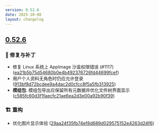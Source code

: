 ```yaml
---
version: 0.52.6
date: 2025-10-08
layout: changelog
---
```

## [0.52.6](#0.52.6)
### 🐛 修复与补丁

- 修复 Linux 系统上 AppImage 沙盒权限错误 (#1117) ([ea21b5b75d54680b0e4b492376726fd44699fcef](https://github.com/Voxelum/x-minecraft-launcher/commit/ea21b5b75d54680b0e4b492376726fd44699fcef))
- 用户个人资料无角色时仍应允许登录 ([913bf8d72bcdee9a4dac2d0cfcc8f5a5fb313925](https://github.com/Voxelum/x-minecraft-launcher/commit/913bf8d72bcdee9a4dac2d0cfcc8f5a5fb313925))
- **模组包**: 模组包导出应保留所有元数据并优化文件树界面显示 ([c585fc60d3f1faecfc21ae6ea2d3e00a92b90f39](https://github.com/Voxelum/x-minecraft-launcher/commit/c585fc60d3f1faecfc21ae6ea2d3e00a92b90f39))
### 🏗️ 重构

- 优化图片显示体验 ([29aa24f35fb74ef8d689d029575152e4263d24f6](https://github.com/Voxelum/x-minecraft-launcher/commit/29aa24f35fb74ef8d689d029575152e4263d24f6))